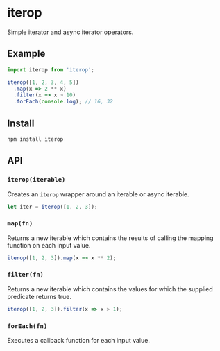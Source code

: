 # iterop

Simple iterator and async iterator operators.

## Example

```js
import iterop from 'iterop';

iterop([1, 2, 3, 4, 5])
  .map(x => 2 ** x)
  .filter(x => x > 10)
  .forEach(console.log); // 16, 32
```

## Install

```sh
npm install iterop
```

## API

### `iterop(iterable)`

Creates an `iterop` wrapper around an iterable or async iterable.

```js
let iter = iterop([1, 2, 3]);
```

### `map(fn)`

Returns a new iterable which contains the results of calling the mapping function on each input value.

```js
iterop([1, 2, 3]).map(x => x ** 2);
```

### `filter(fn)`

Returns a new iterable which contains the values for which the supplied predicate returns true.

```js
iterop([1, 2, 3]).filter(x => x > 1);
```

### `forEach(fn)`

Executes a callback function for each input value.
